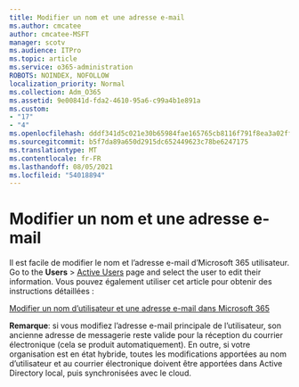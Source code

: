 ```yaml
---
title: Modifier un nom et une adresse e-mail
ms.author: cmcatee
author: cmcatee-MSFT
manager: scotv
ms.audience: ITPro
ms.topic: article
ms.service: o365-administration
ROBOTS: NOINDEX, NOFOLLOW
localization_priority: Normal
ms.collection: Adm_O365
ms.assetid: 9e00841d-fda2-4610-95a6-c99a4b1e891a
ms.custom:
- "17"
- "4"
ms.openlocfilehash: dddf341d5c021e30b65984fae165765cb8116f791f8ea3a02ff70f27e73c19f7
ms.sourcegitcommit: b5f7da89a650d2915dc652449623c78be6247175
ms.translationtype: MT
ms.contentlocale: fr-FR
ms.lasthandoff: 08/05/2021
ms.locfileid: "54018894"
---
```

# <a name="change-a-name-and-email-address"></a>Modifier un nom et une adresse e-mail

Il est facile de modifier le nom et l’adresse e-mail d’Microsoft 365 utilisateur. Go to the **Users** \> [Active Users](https://go.microsoft.com/fwlink/p/?linkid=834822) page and select the user to edit their information. Vous pouvez également utiliser cet article pour obtenir des instructions détaillées :
  
[Modifier un nom d’utilisateur et une adresse e-mail dans Microsoft 365](https://docs.microsoft.com/microsoft-365/admin/add-users/change-a-user-name-and-email-address)
  
 **Remarque**: si vous modifiez l’adresse e-mail principale de l’utilisateur, son ancienne adresse de messagerie reste valide pour la réception du courrier électronique (cela se produit automatiquement). En outre, si votre organisation est en état hybride, toutes les modifications apportées au nom d’utilisateur et au courrier électronique doivent être apportées dans Active Directory local, puis synchronisées avec le cloud.